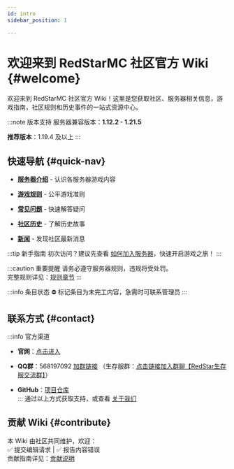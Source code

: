 ```yaml
---
id: intro
sidebar_position: 1

---
```


# 欢迎来到 RedStarMC 社区官方 Wiki {#welcome}

欢迎来到 RedStarMC 社区官方 Wiki！这里是您获取社区、服务器相关信息，游戏指南，社区规则和历史事件的一站式资源中心。

:::note 版本支持
服务器兼容版本：**1.12.2 - 1.21.5**  

**推荐版本**：1.19.4 及以上
:::

## 快速导航 {#quick-nav}

- [**服务器介绍**](server-introduce/server-introduce.md) - 认识各服务器游戏内容

- [**游戏规则**](rules/rules.md) - 公平游戏准则  

- [**常见问题**](FAQ/FAQ.md) - 快速解答疑问  

- [**社区历史**](history/history.md) - 了解历史故事

- [**新闻**](../news) - 发现社区最新消息

:::tip 新手指南
初次访问？建议先查看 [如何加入服务器](how-to-join-server.md)，快速开启游戏之旅！
:::

:::caution 重要提醒
请务必遵守服务器规则，违规将受处罚。  
完整规则详见：[规则章节](rules/rules.md)
:::

:::info 条目状态
⛔ 标记条目为未完工内容，急需时可联系管理员
:::

## 联系方式 {#contact}
:::info 官方渠道

- **官网**：[点击进入](https://www.redstarmc.top/)  

- **QQ群**：568197092 [加群链接](https://qm.qq.com/q/Xu2Ac6roMW)  （生存服群：[点击链接加入群聊【RedStar生存服交流群】](https://qm.qq.com/q/I4uSACDTiw)）

- **GitHub**：[项目仓库](https://github.com/RedStarMC)  
:::
通过以上方式获取支持，或查看 [关于我们](/about)

## 贡献 Wiki {#contribute}
本 Wiki 由社区共同维护，欢迎：  
✅ 提交编辑请求 | ✅ 报告内容错误  
贡献指南详见：[贡献说明](contribute/contribute.md)
